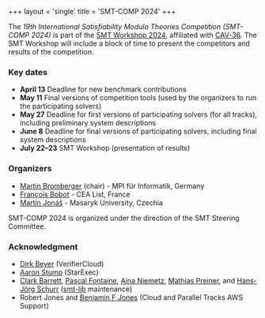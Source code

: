 +++
layout = 'single'
title = 'SMT-COMP 2024'
+++

The _19th International Satisfiability Modulo Theories Competition (SMT-COMP 2024)_ is part of the
[SMT Workshop 2024](https://smt-workshop.cs.uiowa.edu/2024),
affiliated with [CAV-36](https://i-cav.org/2024).
The SMT Workshop will include a block of time to
present the competitors and results of the competition.

<!-- ### News -->

<!-- {{< news >}} -->

### Key dates

- **April 13** Deadline for new benchmark contributions
- **May 11** Final versions of competition tools (used by the organizers to run the participating solvers)
- **May 27** Deadline for first versions of participating solvers (for all tracks), including preliminary system descriptions
- **June 8** Deadline for final versions of participating solvers, including final system descriptions
- **July 22–23** SMT Workshop (presentation of results)

### Organizers

- [Martin Bromberger](https://www.mpi-inf.mpg.de/departments/automation-of-logic/people/martin-bromberger) (chair) - MPI für Informatik, Germany
- [François Bobot](https://github.com/bobot) - CEA List, France
- [Martin Jonáš](https://fi.muni.cz/~xjonas) - Masaryk University, Czechia

SMT-COMP 2024 is organized under the direction of the SMT Steering
Committee.

### Acknowledgment

- [Dirk Beyer](https://www.sosy-lab.org/people/beyer/) (VerifierCloud)
- [Aaron Stump](http://homepage.divms.uiowa.edu/~astump/) (StarExec)
- [Clark Barrett](http://theory.stanford.edu/~barrett/),
  [Pascal Fontaine](https://members.loria.fr/PFontaine/),
  [Aina Niemetz](https://cs.stanford.edu/~niemetz/),
  [Mathias Preiner](https://cs.stanford.edu/~preiner/), and
  [Hans-Jörg Schurr](https://team.inria.fr/veridis/schurr/)
  ([smt-lib](http://smtlib.cs.uiowa.edu/index.shtml) maintenance)
- Robert Jones and [Benjamin F Jones](https://github.com/benjaminfjones) (Cloud and Parallel Tracks AWS Support)
